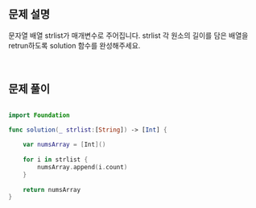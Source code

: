 
## 문제 설명
문자열 배열 strlist가 매개변수로 주어집니다. strlist 각 원소의 길이를 담은 배열을 retrun하도록 solution 함수를 완성해주세요.

<br>

## 문제 풀이

```swift

import Foundation

func solution(_ strlist:[String]) -> [Int] {
    
    var numsArray = [Int]()
    
    for i in strlist {
        numsArray.append(i.count)
    }
    
    return numsArray
}


```


